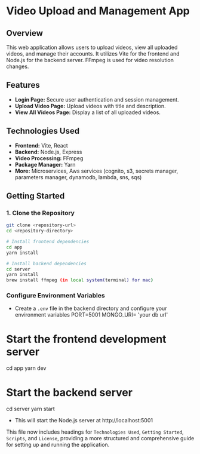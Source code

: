 # Video Upload and Management App

## Overview

This web application allows users to upload videos, view all uploaded videos, and manage their accounts. It utilizes Vite for the frontend and Node.js for the backend server. FFmpeg is used for video resolution changes.

## Features

- **Login Page:** Secure user authentication and session management.
- **Upload Video Page:** Upload videos with title and description.
- **View All Videos Page:** Display a list of all uploaded videos.

## Technologies Used

- **Frontend:** Vite, React
- **Backend:** Node.js, Express
- **Video Processing:** FFmpeg
- **Package Manager:** Yarn
- **More:** Microservices, Aws services (cognito, s3, secrets manager, parameters manager, dynamodb, lambda, sns, sqs)

## Getting Started

### 1. Clone the Repository

```bash
git clone <repository-url>
cd <repository-directory>

# Install frontend dependencies
cd app
yarn install

# Install backend dependencies
cd server
yarn install 
brew install ffmpeg (in local system(terminal) for mac)
```

### Configure Environment Variables
- Create a `.env` file in the backend directory and configure your environment variables
PORT=5001
MONGO_URI= 'your db url'

# Start the frontend development server
cd app
yarn dev


# Start the backend server
cd server
yarn start

- This will start the Node.js server at http://localhost:5001


This file now includes headings for `Technologies Used`, `Getting Started`, `Scripts`, and `License`, providing a more structured and comprehensive guide for setting up and running the application.


